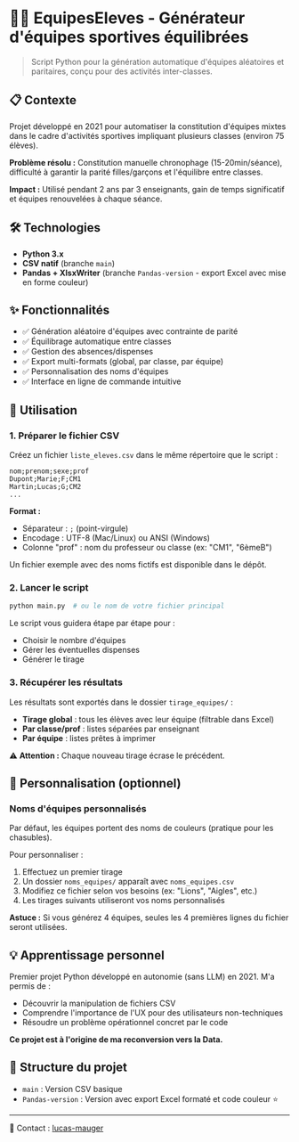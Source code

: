 # 🏃‍♂️ EquipesEleves - Générateur d'équipes sportives équilibrées

> Script Python pour la génération automatique d'équipes aléatoires et paritaires, conçu pour des activités inter-classes.

## 📋 Contexte

Projet développé en 2021 pour automatiser la constitution d'équipes mixtes dans le cadre d'activités sportives impliquant plusieurs classes (environ 75 élèves).

**Problème résolu :** Constitution manuelle chronophage (15-20min/séance), difficulté à garantir la parité filles/garçons et l'équilibre entre classes.

**Impact :** Utilisé pendant 2 ans par 3 enseignants, gain de temps significatif et équipes renouvelées à chaque séance.

## 🛠️ Technologies

- **Python 3.x**
- **CSV natif** (branche `main`)
- **Pandas + XlsxWriter** (branche `Pandas-version` - export Excel avec mise en forme couleur)

## ✨ Fonctionnalités

- ✅ Génération aléatoire d'équipes avec contrainte de parité
- ✅ Équilibrage automatique entre classes
- ✅ Gestion des absences/dispenses
- ✅ Export multi-formats (global, par classe, par équipe)
- ✅ Personnalisation des noms d'équipes
- ✅ Interface en ligne de commande intuitive

## 🚀 Utilisation

### 1. Préparer le fichier CSV

Créez un fichier `liste_eleves.csv` dans le même répertoire que le script :
```csv
nom;prenom;sexe;prof
Dupont;Marie;F;CM1
Martin;Lucas;G;CM2
...
```

**Format :**
- Séparateur : `;` (point-virgule)
- Encodage : UTF-8 (Mac/Linux) ou ANSI (Windows)
- Colonne "prof" : nom du professeur ou classe (ex: "CM1", "6èmeB")

Un fichier exemple avec des noms fictifs est disponible dans le dépôt.

### 2. Lancer le script
```bash
python main.py  # ou le nom de votre fichier principal
```

Le script vous guidera étape par étape pour :
- Choisir le nombre d'équipes
- Gérer les éventuelles dispenses
- Générer le tirage

### 3. Récupérer les résultats

Les résultats sont exportés dans le dossier `tirage_equipes/` :

- **Tirage global** : tous les élèves avec leur équipe (filtrable dans Excel)
- **Par classe/prof** : listes séparées par enseignant
- **Par équipe** : listes prêtes à imprimer

⚠️ **Attention :** Chaque nouveau tirage écrase le précédent.

## 🎨 Personnalisation (optionnel)

### Noms d'équipes personnalisés

Par défaut, les équipes portent des noms de couleurs (pratique pour les chasubles).

Pour personnaliser :

1. Effectuez un premier tirage
2. Un dossier `noms_equipes/` apparaît avec `noms_equipes.csv`
3. Modifiez ce fichier selon vos besoins (ex: "Lions", "Aigles", etc.)
4. Les tirages suivants utiliseront vos noms personnalisés

**Astuce :** Si vous générez 4 équipes, seules les 4 premières lignes du fichier seront utilisées.

## 💡 Apprentissage personnel

Premier projet Python développé en autonomie (sans LLM) en 2021. M'a permis de :
- Découvrir la manipulation de fichiers CSV
- Comprendre l'importance de l'UX pour des utilisateurs non-techniques
- Résoudre un problème opérationnel concret par le code

**Ce projet est à l'origine de ma reconversion vers la Data.**

## 📂 Structure du projet

- `main` : Version CSV basique
- `Pandas-version` : Version avec export Excel formaté et code couleur ⭐

---

📧 Contact : [lucas-mauger](https://github.com/lucas-mauger)
